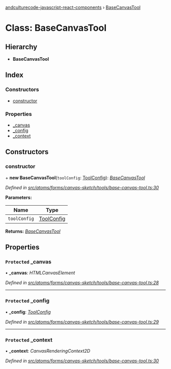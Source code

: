 [andculturecode-javascript-react-components](../README.md) › [BaseCanvasTool](basecanvastool.md)

# Class: BaseCanvasTool

## Hierarchy

* **BaseCanvasTool**

## Index

### Constructors

* [constructor](basecanvastool.md#constructor)

### Properties

* [_canvas](basecanvastool.md#protected-_canvas)
* [_config](basecanvastool.md#protected-_config)
* [_context](basecanvastool.md#protected-_context)

## Constructors

###  constructor

\+ **new BaseCanvasTool**(`toolConfig`: [ToolConfig](../interfaces/toolconfig.md)): *[BaseCanvasTool](basecanvastool.md)*

*Defined in [src/atoms/forms/canvas-sketch/tools/base-canvas-tool.ts:30](https://github.com/AndcultureCode/AndcultureCode.JavaScript.React.Components/blob/09a736c/src/atoms/forms/canvas-sketch/tools/base-canvas-tool.ts#L30)*

**Parameters:**

Name | Type |
------ | ------ |
`toolConfig` | [ToolConfig](../interfaces/toolconfig.md) |

**Returns:** *[BaseCanvasTool](basecanvastool.md)*

## Properties

### `Protected` _canvas

• **_canvas**: *HTMLCanvasElement*

*Defined in [src/atoms/forms/canvas-sketch/tools/base-canvas-tool.ts:28](https://github.com/AndcultureCode/AndcultureCode.JavaScript.React.Components/blob/09a736c/src/atoms/forms/canvas-sketch/tools/base-canvas-tool.ts#L28)*

___

### `Protected` _config

• **_config**: *[ToolConfig](../interfaces/toolconfig.md)*

*Defined in [src/atoms/forms/canvas-sketch/tools/base-canvas-tool.ts:29](https://github.com/AndcultureCode/AndcultureCode.JavaScript.React.Components/blob/09a736c/src/atoms/forms/canvas-sketch/tools/base-canvas-tool.ts#L29)*

___

### `Protected` _context

• **_context**: *CanvasRenderingContext2D*

*Defined in [src/atoms/forms/canvas-sketch/tools/base-canvas-tool.ts:30](https://github.com/AndcultureCode/AndcultureCode.JavaScript.React.Components/blob/09a736c/src/atoms/forms/canvas-sketch/tools/base-canvas-tool.ts#L30)*
